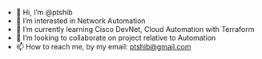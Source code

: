 - 👋 Hi, I’m @ptshib
- 👀 I’m interested in Network Automation
- 🌱 I’m currently learning Cisco DevNet, Cloud Automation with Terraform
- 💞️ I’m looking to collaborate on project relative to Automation
- 📫 How to reach me, by my email: ptshib@gmail.com

<!---
ptshib/ptshib is a ✨ special ✨ repository because its `README.md` (this file) appears on your GitHub profile.
You can click the Preview link to take a look at your changes.
--->
